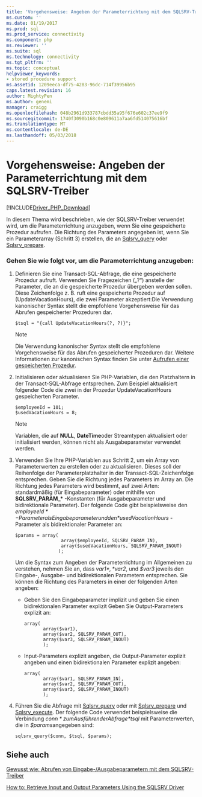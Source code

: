 ```yaml
---
title: 'Vorgehensweise: Angeben der Parameterrichtung mit dem SQLSRV-Treiber | Microsoft Docs'
ms.custom: ''
ms.date: 01/19/2017
ms.prod: sql
ms.prod_service: connectivity
ms.component: php
ms.reviewer: ''
ms.suite: sql
ms.technology: connectivity
ms.tgt_pltfrm: ''
ms.topic: conceptual
helpviewer_keywords:
- stored procedure support
ms.assetid: 1209eeca-df75-4283-96dc-714f39956b95
caps.latest.revision: 16
author: MightyPen
ms.author: genemi
manager: craigg
ms.openlocfilehash: 048b2961d933787cbdd35a95f676e602c37ee9f9
ms.sourcegitcommit: 1740f3090b168c0e809611a7aa6fd514075616bf
ms.translationtype: MT
ms.contentlocale: de-DE
ms.lasthandoff: 05/03/2018
---
```

# <a name="how-to-specify-parameter-direction-using-the-sqlsrv-driver"></a>Vorgehensweise: Angeben der Parameterrichtung mit dem SQLSRV-Treiber
[!INCLUDE[Driver_PHP_Download](../../includes/driver_php_download.md)]

In diesem Thema wird beschrieben, wie der SQLSRV-Treiber verwendet wird, um die Parameterrichtung anzugeben, wenn Sie eine gespeicherte Prozedur aufrufen. Die Richtung des Parameters angegeben ist, wenn Sie ein Parameterarray (Schritt 3) erstellen, die an [Sqlsrv_query](../../connect/php/sqlsrv-query.md) oder [Sqlsrv_prepare](../../connect/php/sqlsrv-prepare.md).  
  
### <a name="to-specify-parameter-direction"></a>Gehen Sie wie folgt vor, um die Parameterrichtung anzugeben:  
  
1.  Definieren Sie eine Transact-SQL-Abfrage, die eine gespeicherte Prozedur aufruft. Verwenden Sie Fragezeichen („?“) anstelle der Parameter, die an die gespeicherte Prozedur übergeben werden sollen. Diese Zeichenfolge z. B. ruft eine gespeicherte Prozedur auf (UpdateVacationHours), die zwei Parameter akzeptiert:Die Verwendung kanonischer Syntax stellt die empfohlene Vorgehensweise für das Abrufen gespeicherter Prozeduren dar.  
  
    ```  
    $tsql = "{call UpdateVacationHours(?, ?)}";  
    ```  
  
    > [!NOTE]  
    > Die Verwendung kanonischer Syntax stellt die empfohlene Vorgehensweise für das Abrufen gespeicherter Prozeduren dar. Weitere Informationen zur kanonischen Syntax finden Sie unter [Aufrufen einer gespeicherten Prozedur](../../relational-databases/native-client-odbc-stored-procedures/calling-a-stored-procedure.md).  
  
2.  Initialisieren oder aktualisieren Sie PHP-Variablen, die den Platzhaltern in der Transact-SQL-Abfrage entsprechen. Zum Beispiel aktualisiert folgender Code die zwei in der Prozedur UpdateVacationHours gespeicherten Parameter.  
  
    ```  
    $employeeId = 101;  
    $usedVacationHours = 8;  
    ```  
  
    > [!NOTE]  
    > Variablen, die auf **NULL**, **DateTime**oder Streamtypen aktualisiert oder initialisiert werden, können nicht als Ausgabeparameter verwendet werden.  
  
3.  Verwenden Sie Ihre PHP-Variablen aus Schritt 2, um ein Array von Parameterwerten zu erstellen oder zu aktualisieren. Dieses soll der Reihenfolge der Parameterplatzhalter in der Transact-SQL-Zeichenfolge entsprechen. Geben Sie die Richtung  jedes Parameters im Array an. Die Richtung jedes Parameters wird bestimmt, auf zwei Arten: standardmäßig (für Eingabeparameter) oder mithilfe von **SQLSRV_PARAM_\***  -Konstanten (für Ausgabeparameter und bidirektionale Parameter). Der folgende Code gibt beispielsweise den *$employeeId* -Parameter als Eingabeparameter und den *$usedVacationHours* -Parameter als bidirektionaler Parameter an:  
  
    ```  
    $params = array(  
                     array($employeeId, SQLSRV_PARAM_IN),  
                     array($usedVacationHours, SQLSRV_PARAM_INOUT)  
                    );  
    ```  
  
    Um die Syntax zum Angeben der Parameterrichtung im Allgemeinen zu verstehen, nehmen Sie an, dass *$var1*, *$var2*, und *$var3* jeweils den Eingabe-, Ausgabe- und bidirektionalen Parametern entsprechen. Sie können die Richtung des Parameters in einer der folgenden Arten angeben:  
  
    -   Geben Sie den Eingabeparameter implizit und geben Sie einen bidirektionalen Parameter explizit Geben Sie Output-Parameters explizit an:  
  
        ```  
        array(   
               array($var1),  
               array($var2, SQLSRV_PARAM_OUT),  
               array($var3, SQLSRV_PARAM_INOUT)  
               );  
        ```  
  
    -   Input-Parameters explizit angeben, die Output-Parameter explizit angeben und einen bidirektionalen Parameter explizit angeben:  
  
        ```  
        array(   
               array($var1, SQLSRV_PARAM_IN),  
               array($var2, SQLSRV_PARAM_OUT),  
               array($var3, SQLSRV_PARAM_INOUT)  
               );  
        ```  
  
4.  Führen Sie die Abfrage mit [Sqlsrv_query](../../connect/php/sqlsrv-query.md) oder mit [Sqlsrv_prepare](../../connect/php/sqlsrv-prepare.md) und [Sqlsrv_execute](../../connect/php/sqlsrv-execute.md). Der folgende Code verwendet beispielsweise die Verbindung *$conn* zum Ausführen der Abfrage *$tsql* mit Parameterwerten, die in *$params*angegeben sind:  
  
    ```  
    sqlsrv_query($conn, $tsql, $params);  
    ```  
  
## <a name="see-also"></a>Siehe auch  
[Gewusst wie: Abrufen von Eingabe-/Ausgabeparametern mit dem SQLSRV-Treiber](../../connect/php/how-to-retrieve-output-parameters-using-the-sqlsrv-driver.md)

[How to: Retrieve Input and Output Parameters Using the SQLSRV Driver](../../connect/php/how-to-retrieve-input-and-output-parameters-using-the-sqlsrv-driver.md)  
  
